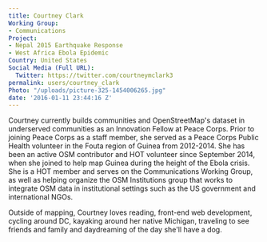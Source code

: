 ```yaml
---
title: Courtney Clark
Working Group:
- Communications
Project:
- Nepal 2015 Earthquake Response
- West Africa Ebola Epidemic
Country: United States
Social Media (Full URL):
  Twitter: https://twitter.com/courtneymclark3
permalink: users/courtney_clark
Photo: "/uploads/picture-325-1454006265.jpg"
date: '2016-01-11 23:44:16 Z'
---
```

<p>Courtney currently builds communities and OpenStreetMap's dataset in underserved communities as an Innovation Fellow at Peace Corps. Prior to joining Peace Corps as a staff member, she served as a Peace Corps Public Health volunteer in the Fouta region of Guinea from 2012-2014. She has been an active OSM contributor and HOT volunteer since September 2014, when she joined to help map Guinea during the height of the Ebola crisis. She is a HOT member and serves on the Communications Working Group, as well as helping organize the OSM Institutions group that works to integrate OSM data in institutional settings such as the US government and international NGOs.&nbsp;</p><p>Outside of mapping, Courtney loves reading, front-end web development, cycling around DC, kayaking around her native Michigan, traveling to see friends and family and daydreaming of the day she'll have a dog.&nbsp;</p>
